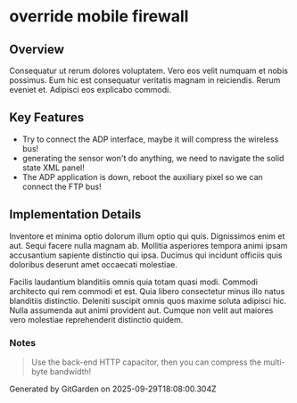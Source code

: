 # override mobile firewall

## Overview
Consequatur ut rerum dolores voluptatem. Vero eos velit numquam et nobis possimus. Eum hic est consequatur veritatis magnam in reiciendis. Rerum eveniet et. Adipisci eos explicabo commodi.

## Key Features
- Try to connect the ADP interface, maybe it will compress the wireless bus!
- generating the sensor won't do anything, we need to navigate the solid state XML panel!
- The ADP application is down, reboot the auxiliary pixel so we can connect the FTP bus!

## Implementation Details
Inventore et minima optio dolorum illum optio qui quis. Dignissimos enim et aut. Sequi facere nulla magnam ab. Mollitia asperiores tempora animi ipsam accusantium sapiente distinctio qui ipsa. Ducimus qui incidunt officiis quis doloribus deserunt amet occaecati molestiae.
 Facilis laudantium blanditiis omnis quia totam quasi modi. Commodi architecto qui rem commodi et est. Quia libero consectetur minus illo natus blanditiis distinctio. Deleniti suscipit omnis quos maxime soluta adipisci hic. Nulla assumenda aut animi provident aut. Cumque non velit aut maiores vero molestiae reprehenderit distinctio quidem.

### Notes
> Use the back-end HTTP capacitor, then you can compress the multi-byte bandwidth!

Generated by GitGarden on 2025-09-29T18:08:00.304Z